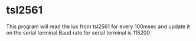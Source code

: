 tsl2561
=======

This program will read the lux from tsl2561 for every 100msec and update it on the serial terminal
Baud rate for serial terminal is 115200
